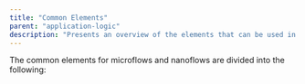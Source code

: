 ```yaml
---
title: "Common Elements"
parent: "application-logic"
description: "Presents an overview of the elements that can be used in microflows and nanoflows."
---
```


The common elements for microflows and nanoflows are divided into the following:
